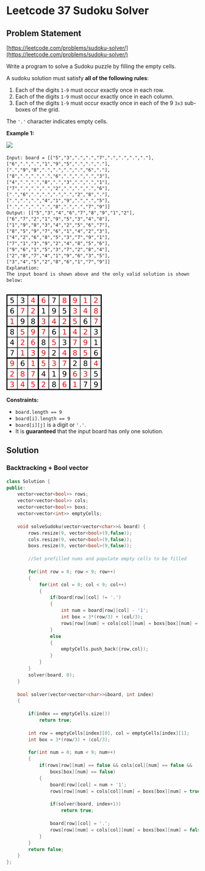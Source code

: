# Leetcode 37 Sudoku Solver

## Problem Statement

[https://leetcode.com/problems/sudoku-solver/](https://leetcode.com/problems/sudoku-solver/)

Write a program to solve a Sudoku puzzle by filling the empty cells.

A sudoku solution must satisfy **all of the following rules**:

1. Each of the digits `1-9` must occur exactly once in each row.
2. Each of the digits `1-9` must occur exactly once in each column.
3. Each of the digits `1-9` must occur exactly once in each of the 9 `3x3` sub-boxes of the grid.

The `'.'` character indicates empty cells.

**Example 1:**&#x20;

![](https://upload.wikimedia.org/wikipedia/commons/thumb/f/ff/Sudoku-by-L2G-20050714.svg/250px-Sudoku-by-L2G-20050714.svg.png)

```
Input: board = [["5","3",".",".","7",".",".",".","."],["6",".",".","1","9","5",".",".","."],[".","9","8",".",".",".",".","6","."],["8",".",".",".","6",".",".",".","3"],["4",".",".","8",".","3",".",".","1"],["7",".",".",".","2",".",".",".","6"],[".","6",".",".",".",".","2","8","."],[".",".",".","4","1","9",".",".","5"],[".",".",".",".","8",".",".","7","9"]]
Output: [["5","3","4","6","7","8","9","1","2"],["6","7","2","1","9","5","3","4","8"],["1","9","8","3","4","2","5","6","7"],["8","5","9","7","6","1","4","2","3"],["4","2","6","8","5","3","7","9","1"],["7","1","3","9","2","4","8","5","6"],["9","6","1","5","3","7","2","8","4"],["2","8","7","4","1","9","6","3","5"],["3","4","5","2","8","6","1","7","9"]]
Explanation: 
The input board is shown above and the only valid solution is shown below:


```

![](<../../.gitbook/assets/image (3).png>)

**Constraints:**

* `board.length == 9`
* `board[i].length == 9`
* `board[i][j]` is a digit or `'.'`.
* It is **guaranteed** that the input board has only one solution.

## Solution

### Backtracking + Bool vector

```cpp
class Solution {
public:
    vector<vector<bool>> rows;
    vector<vector<bool>> cols;
    vector<vector<bool>> boxs;
    vector<vector<int>> emptyCells;
    
    void solveSudoku(vector<vector<char>>& board) {
        rows.resize(9, vector<bool>(9,false));
        cols.resize(9, vector<bool>(9,false));
        boxs.resize(9, vector<bool>(9,false));
        
        //Set prefilled nums and populate empty cells to be filled

        for(int row = 0; row < 9; row++)
        {
            for(int col = 0; col < 9; col++)
            {
                if(board[row][col] != '.')
                {
                    int num = board[row][col] - '1';
                    int box = 3*(row/3) + (col/3);
                    rows[row][num] = cols[col][num] = boxs[box][num] = true;
                }
                else
                {
                    emptyCells.push_back({row,col}); 
                }
            }
        }
        solver(board, 0);
    }
    
    bool solver(vector<vector<char>>&board, int index)
    {
   
        if(index == emptyCells.size())
            return true;
        
        int row = emptyCells[index][0], col = emptyCells[index][1];
        int box = 3*(row/3) + (col/3);
        
        for(int num = 0; num < 9; num++)
        {
            if(rows[row][num] == false && cols[col][num] == false &&
                boxs[box][num] == false)
            {
                board[row][col] = num + '1';
                rows[row][num] = cols[col][num] = boxs[box][num] = true;
                
                if(solver(board, index+1))
                    return true;
                
                board[row][col] = '.';
                rows[row][num] = cols[col][num] = boxs[box][num] = false;
            }
        }
        return false;
    }
};
```
